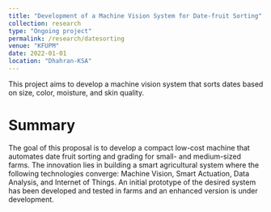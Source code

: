 ```yaml
---
title: "Development of a Machine Vision System for Date-fruit Sorting"
collection: research
type: "Ongoing project"
permalink: /research/datesorting
venue: "KFUPM"
date: 2022-01-01
location: "Dhahran-KSA"
---
```

This project aims to develop a machine vision system that sorts dates based on size, color, moisture, and skin quality.

Summary
========
The goal of this proposal is to develop a compact low-cost machine that automates date fruit
sorting and grading for small- and medium-sized farms. The innovation lies in building a smart
agricultural system where the following technologies converge: Machine Vision, Smart Actuation,
Data Analysis, and Internet of Things. An initial prototype of the desired system has been developed
and tested in farms and an enhanced version is under development.
